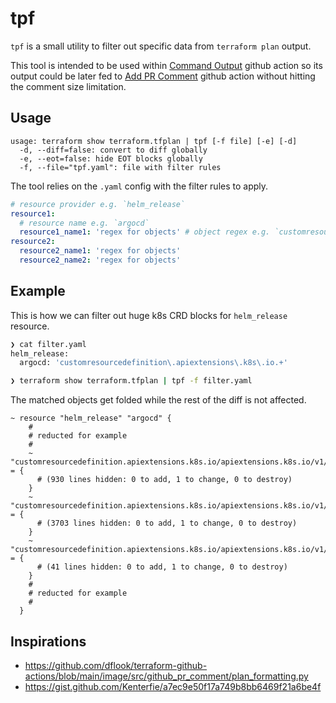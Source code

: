 # tpf

`tpf` is a small utility to filter out specific data from `terraform plan` output.

This tool is intended to be used within [Command Output](https://github.com/marketplace/actions/command-output) github action so its output could be later fed to [Add PR Comment](https://github.com/marketplace/actions/add-pr-comment) github action without hitting the comment size limitation.

## Usage

```
usage: terraform show terraform.tfplan | tpf [-f file] [-e] [-d]
  -d, --diff=false: convert to diff globally
  -e, --eot=false: hide EOT blocks globally
  -f, --file="tpf.yaml": file with filter rules
```

The tool relies on the `.yaml` config with the filter rules to apply.

```yaml
# resource provider e.g. `helm_release`
resource1:
  # resource name e.g. `argocd`
  resource1_name1: 'regex for objects' # object regex e.g. `customresourcedefinition\.apiextensions\.k8s\.io.+`
resource2:
  resource2_name1: 'regex for objects'
  resource2_name2: 'regex for objects'
```

## Example

This is how we can filter out huge k8s CRD blocks for `helm_release` resource.

```bash
❯ cat filter.yaml
helm_release:
  argocd: 'customresourcedefinition\.apiextensions\.k8s\.io.+'

❯ terraform show terraform.tfplan | tpf -f filter.yaml
```

The matched objects get folded while the rest of the diff is not affected.

```hcl
~ resource "helm_release" "argocd" {
    #
    # reducted for example
    #
    ~ "customresourcedefinition.apiextensions.k8s.io/apiextensions.k8s.io/v1/applications.argoproj.io"             = {
      # (930 lines hidden: 0 to add, 1 to change, 0 to destroy)
    }
    ~ "customresourcedefinition.apiextensions.k8s.io/apiextensions.k8s.io/v1/applicationsets.argoproj.io"          = {
      # (3703 lines hidden: 0 to add, 1 to change, 0 to destroy)
    }
    ~ "customresourcedefinition.apiextensions.k8s.io/apiextensions.k8s.io/v1/appprojects.argoproj.io"              = {
      # (41 lines hidden: 0 to add, 1 to change, 0 to destroy)
    }
    #
    # reducted for example
    #
  }
```

## Inspirations

* https://github.com/dflook/terraform-github-actions/blob/main/image/src/github_pr_comment/plan_formatting.py
* https://gist.github.com/Kenterfie/a7ec9e50f17a749b8bb6469f21a6be4f
